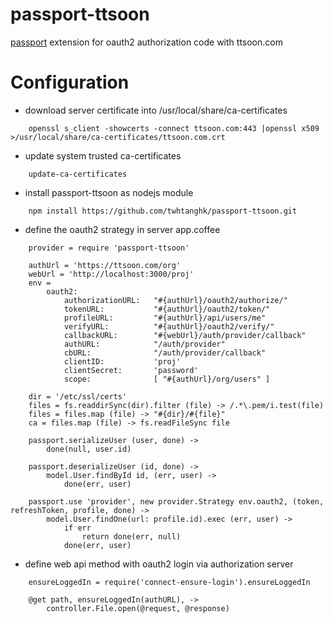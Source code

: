 passport-ttsoon
===============

[passport](http://passportjs.org/) extension for oauth2 authorization code with ttsoon.com

Configuration
=============


*   download server certificate into /usr/local/share/ca-certificates

```
    openssl s_client -showcerts -connect ttsoon.com:443 |openssl x509 >/usr/local/share/ca-certificates/ttsoon.com.crt
```

*   update system trusted ca-certificates

```
    update-ca-certificates
```

*   install passport-ttsoon as nodejs module
    
```    
    npm install https://github.com/twhtanghk/passport-ttsoon.git
```

*   define the oauth2 strategy in server app.coffee

```
    provider = require 'passport-ttsoon'
    
    authUrl = 'https://ttsoon.com/org'
	webUrl = 'http://localhost:3000/proj'
	env =
		oauth2:
			authorizationURL:	"#{authUrl}/oauth2/authorize/"
			tokenURL:			"#{authUrl}/oauth2/token/"
			profileURL:			"#{authUrl}/api/users/me"
			verifyURL:			"#{authUrl}/oauth2/verify/"
			callbackURL:		"#{webUrl}/auth/provider/callback"
			authURL:			"/auth/provider"
			cbURL:				"/auth/provider/callback"
			clientID:			'proj'
			clientSecret:		'password'
			scope:				[ "#{authUrl}/org/users" ]
			
    dir = '/etc/ssl/certs'
    files = fs.readdirSync(dir).filter (file) -> /.*\.pem/i.test(file)
    files = files.map (file) -> "#{dir}/#{file}"
    ca = files.map (file) -> fs.readFileSync file

    passport.serializeUser (user, done) ->
    	done(null, user.id)
    	
    passport.deserializeUser (id, done) ->
    	model.User.findById id, (err, user) ->
    		done(err, user)
    
    passport.use 'provider', new provider.Strategy env.oauth2, (token, refreshToken, profile, done) ->
		model.User.findOne(url: profile.id).exec (err, user) ->
			if err
				return done(err, null)
			done(err, user)
```    		
    		
*   define web api method with oauth2 login via authorization server

```
	ensureLoggedIn = require('connect-ensure-login').ensureLoggedIn
	
	@get path, ensureLoggedIn(authURL), ->
		controller.File.open(@request, @response)
```        


